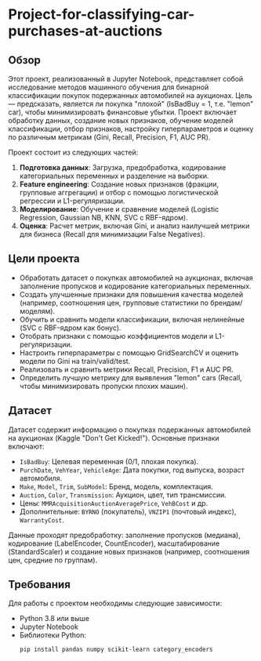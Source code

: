 # Project-for-classifying-car-purchases-at-auctions
## Обзор

Этот проект, реализованный в Jupyter Notebook, представляет собой исследование методов машинного обучения для бинарной классификации покупок подержанных автомобилей на аукционах. Цель — предсказать, является ли покупка "плохой" (IsBadBuy = 1, т.е. "lemon" car), чтобы минимизировать финансовые убытки. Проект включает обработку данных, создание новых признаков, обучение моделей классификации, отбор признаков, настройку гиперпараметров и оценку по различным метрикам (Gini, Recall, Precision, F1, AUC PR).

Проект состоит из следующих частей:
1. **Подготовка данных**: Загрузка, предобработка, кодирование категориальных переменных и разделение на выборки.
2. **Feature engineering**: Создание новых признаков (фракции, групповые аггрегации) и отбор с помощью логистической регрессии и L1-регуляризации.
3. **Моделирование**: Обучение и сравнение моделей (Logistic Regression, Gaussian NB, KNN, SVC с RBF-ядром).
4. **Оценка**: Расчет метрик, включая Gini, и анализ наилучшей метрики для бизнеса (Recall для минимизации False Negatives).

## Цели проекта

- Обработать датасет о покупках автомобилей на аукционах, включая заполнение пропусков и кодирование категориальных переменных.
- Создать улучшенные признаки для повышения качества моделей (например, соотношения цен, групповые статистики по брендам/моделям).
- Обучить и сравнить модели классификации, включая нелинейные (SVC с RBF-ядром как бонус).
- Отобрать признаки с помощью коэффициентов модели и L1-регуляризации.
- Настроить гиперпараметры с помощью GridSearchCV и оценить модели по Gini на train/valid/test.
- Реализовать и сравнить метрики Recall, Precision, F1 и AUC PR.
- Определить лучшую метрику для выявления "lemon" cars (Recall, чтобы минимизировать пропуски плохих машин).

## Датасет

Датасет содержит информацию о покупках подержанных автомобилей на аукционах (Kaggle "Don't Get Kicked!"). Основные признаки включают:
- `IsBadBuy`: Целевая переменная (0/1, плохая покупка).
- `PurchDate`, `VehYear`, `VehicleAge`: Дата покупки, год выпуска, возраст автомобиля.
- `Make`, `Model`, `Trim`, `SubModel`: Бренд, модель, комплектация.
- `Auction`, `Color`, `Transmission`: Аукцион, цвет, тип трансмиссии.
- Цены: `MMRAcquisitionAuctionAveragePrice`, `VehBCost` и др.
- Дополнительные: `BYRNO` (покупатель), `VNZIP1` (почтовый индекс), `WarrantyCost`.

Данные проходят предобработку: заполнение пропусков (медиана), кодирование (LabelEncoder, CountEncoder), масштабирование (StandardScaler) и создание новых признаков (например, соотношения цен, средние по группам).

## Требования

Для работы с проектом необходимы следующие зависимости:
- Python 3.8 или выше
- Jupyter Notebook
- Библиотеки Python:
  ```bash
  pip install pandas numpy scikit-learn category_encoders
